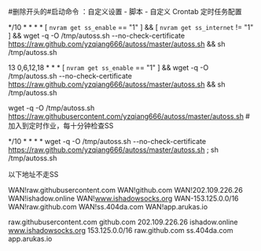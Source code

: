  #删除开头的#启动命令 ：自定义设置 - 脚本 - 自定义 Crontab 定时任务配置
 
*/10 * * * * [ `nvram get ss_enable` == "1" ] && [ `nvram get ss_internet` != "1" ] && wget -q -O /tmp/autoss.sh --no-check-certificate https://raw.github.com/yzqiang666/autoss/master/autoss.sh && sh /tmp/autoss.sh

13 0,6,12,18 * * *   [ `nvram get ss_enable` == "1" ]  && wget -q -O /tmp/autoss.sh --no-check-certificate https://raw.github.com/yzqiang666/autoss/master/autoss.sh && sh /tmp/autoss.sh



wget -q -O /tmp/autoss.sh https://raw.githubusercontent.com/yzqiang666/autoss/master/autoss.sh
#加入到定时作业，每十分钟检查SS

*/10 * * * * wget -q -O /tmp/autoss.sh --no-check-certificate https://raw.github.com/yzqiang666/autoss/master/autoss.sh ; sh /tmp/autoss.sh






以下地址不走SS

WAN!raw.githubusercontent.com
WAN!github.com
WAN!202.109.226.26
WAN!ishadow.online
WAN!www.ishadowsocks.org
WAN-153.125.0.0/16
WAN!raw.github.com
WAN!ss.404da.com
WAN!app.arukas.io


raw.githubusercontent.com
github.com
202.109.226.26
ishadow.online
www.ishadowsocks.org
153.125.0.0/16
raw.github.com
ss.404da.com
app.arukas.io

